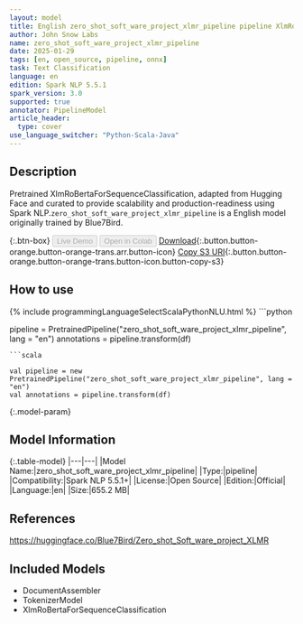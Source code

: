 ```yaml
---
layout: model
title: English zero_shot_soft_ware_project_xlmr_pipeline pipeline XlmRoBertaForSequenceClassification from Blue7Bird
author: John Snow Labs
name: zero_shot_soft_ware_project_xlmr_pipeline
date: 2025-01-29
tags: [en, open_source, pipeline, onnx]
task: Text Classification
language: en
edition: Spark NLP 5.5.1
spark_version: 3.0
supported: true
annotator: PipelineModel
article_header:
  type: cover
use_language_switcher: "Python-Scala-Java"
---
```


## Description

Pretrained XlmRoBertaForSequenceClassification, adapted from Hugging Face and curated to provide scalability and production-readiness using Spark NLP.`zero_shot_soft_ware_project_xlmr_pipeline` is a English model originally trained by Blue7Bird.

{:.btn-box}
<button class="button button-orange" disabled>Live Demo</button>
<button class="button button-orange" disabled>Open in Colab</button>
[Download](https://s3.amazonaws.com/auxdata.johnsnowlabs.com/public/models/zero_shot_soft_ware_project_xlmr_pipeline_en_5.5.1_3.0_1738127852825.zip){:.button.button-orange.button-orange-trans.arr.button-icon}
[Copy S3 URI](s3://auxdata.johnsnowlabs.com/public/models/zero_shot_soft_ware_project_xlmr_pipeline_en_5.5.1_3.0_1738127852825.zip){:.button.button-orange.button-orange-trans.button-icon.button-copy-s3}

## How to use



<div class="tabs-box" markdown="1">
{% include programmingLanguageSelectScalaPythonNLU.html %}
```python

pipeline = PretrainedPipeline("zero_shot_soft_ware_project_xlmr_pipeline", lang = "en")
annotations =  pipeline.transform(df)   

```
```scala

val pipeline = new PretrainedPipeline("zero_shot_soft_ware_project_xlmr_pipeline", lang = "en")
val annotations = pipeline.transform(df)

```
</div>

{:.model-param}
## Model Information

{:.table-model}
|---|---|
|Model Name:|zero_shot_soft_ware_project_xlmr_pipeline|
|Type:|pipeline|
|Compatibility:|Spark NLP 5.5.1+|
|License:|Open Source|
|Edition:|Official|
|Language:|en|
|Size:|655.2 MB|

## References

https://huggingface.co/Blue7Bird/Zero_shot_Soft_ware_project_XLMR

## Included Models

- DocumentAssembler
- TokenizerModel
- XlmRoBertaForSequenceClassification